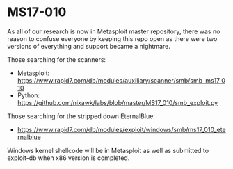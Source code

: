 # MS17-010
As all of our research is now in Metasploit master repository, there was no reason to confuse everyone by keeping this repo open as there were two versions of everything and support became a nightmare.

Those searching for the scanners:

- Metasploit: https://www.rapid7.com/db/modules/auxiliary/scanner/smb/smb_ms17_010
- Python: https://github.com/nixawk/labs/blob/master/MS17_010/smb_exploit.py

Those searching for the stripped down EternalBlue:

- https://www.rapid7.com/db/modules/exploit/windows/smb/ms17_010_eternalblue

Windows kernel shellcode will be in Metasploit as well as submitted to exploit-db when x86 version is completed.
